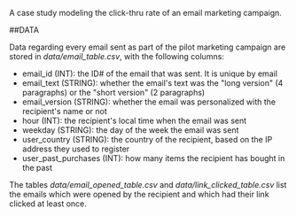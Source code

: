 A case study modeling the click-thru rate of an email marketing campaign.


##DATA

Data regarding every email sent as part of the pilot marketing campaign are stored in *data/email_table.csv*, with the following columns:

- email_id (INT): the ID# of the email that was sent. It is unique by email
- email_text (STRING): whether the email's text was the "long version" (4 paragraphs) or the "short version" (2 paragraphs)
- email_version (STRING): whether the email was personalized with the recipient's name or not
- hour (INT): the recipient's local time when the email was sent
- weekday (STRING): the day of the week the email was sent
- user_country (STRING): the country of the recipient, based on the IP address they used to register
- user_past_purchases (INT): how many items the recipient has bought in the past

The tables *data/email_opened_table.csv* and *data/link_clicked_table.csv* list the emails which were opened by the recipient and which had their link clicked at least once.
